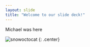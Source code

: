 ```yaml
---
layout: slide
title: "Welcome to our slide deck!"
---
```


Michael was here

![snowoctocat](https://octodex.github.com/images/snowoctocat.png)
{: .center}
